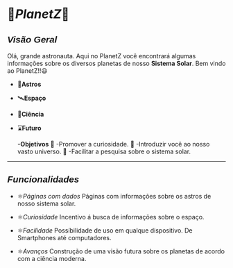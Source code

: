 # 🚀*PlanetZ*🚀

## <span style="font-family: 'Quantic', sans-serif;">**_Visão Geral_**</span>
Olá, grande astronauta.
Aqui no PlanetZ você encontrará algumas informações sobre os diversos planetas de nosso **Sistema Solar**.
Bem vindo ao PlanetZ!!😃

 - 🌠**Astros**
 - 🛰️**Espaço**
 - 🔭**Ciência**
 - ⌛**Futuro**

    **-Objetivos**
🌌 -Promover a curiosidade.
🌌 -Introduzir você ao nosso vasto universo.
🌌 -Facilitar a pesquisa sobre o sistema solar.

---

## <span style="font-family: 'Quantic', sans-serif;">**_Funcionalidades_**</span>

 - ⚛️*Páginas com dados*
    Páginas com informações sobre os astros de nosso sistema solar.

 - ⚛️*Curiosidade*
    Incentivo á busca de informações sobre o espaço.

 - ⚛️*Facilidade*
    Possíbilidade de uso em qualque dispositivo. De Smartphones até computadores.

 - ⚛️*Avanços*
    Construção de uma visão futura sobre os planetas de acordo com a ciência moderna.